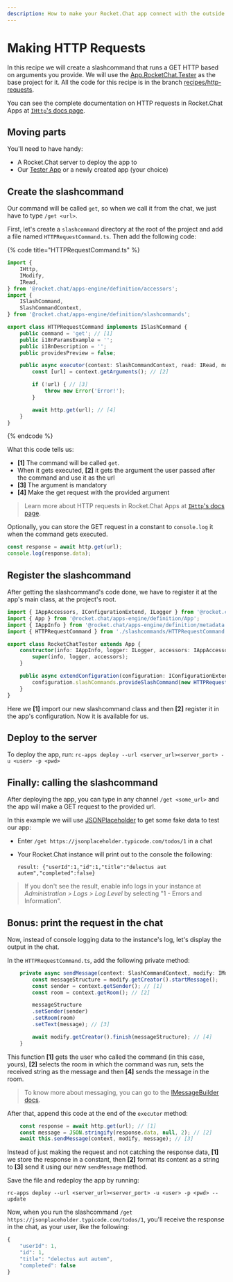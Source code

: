 ```yaml
---
description: How to make your Rocket.Chat app connect with the outside world
---
```


# Making HTTP Requests

In this recipe we will create a slashcommand that runs a GET HTTP based on arguments you provide. We will use the [App.RocketChat.Tester](https://github.com/RocketChat/Apps.RocketChat.Tester) as the base project for it. All the code for this recipe is in the branch [recipes/http-requests](https://github.com/RocketChat/Apps.RocketChat.Tester/tree/recipes/http-requests).

You can see the complete documentation on HTTP requests in Rocket.Chat Apps at [`IHttp`'s docs page](https://rocketchat.github.io/Rocket.Chat.Apps-engine/interfaces/ihttp.html).

## Moving parts

You'll need to have handy:

* A Rocket.Chat server to deploy the app to
* Our [Tester App](https://github.com/RocketChat/Apps.RocketChat.Tester) or a newly created app \(your choice\)

## Create the slashcommand

Our command will be called `get`, so when we call it from the chat, we just have to type `/get <url>`.

First, let's create a `slashcommand` directory at the root of the project and add a file named `HTTPRequestCommand.ts`. Then add the following code:

{% code title="HTTPRequestCommand.ts" %}
```typescript
import {
    IHttp,
    IModify,
    IRead,
} from '@rocket.chat/apps-engine/definition/accessors';
import {
    ISlashCommand,
    SlashCommandContext,
} from '@rocket.chat/apps-engine/definition/slashcommands';

export class HTTPRequestCommand implements ISlashCommand {
    public command = 'get'; // [1]
    public i18nParamsExample = '';
    public i18nDescription = '';
    public providesPreview = false;

    public async executor(context: SlashCommandContext, read: IRead, modify: IModify, http: IHttp): Promise<void> {
        const [url] = context.getArguments(); // [2]

        if (!url) { // [3]
            throw new Error('Error!');
        }

        await http.get(url); // [4]
    }
}
```
{% endcode %}

What this code tells us:

* **\[1\]** The command will be called `get`.
* When it gets executed, **\[2\]** it gets the argument the user passed after the command and use it as the url
* **\[3\]** The argument is mandatory
* **\[4\]** Make the get request with the provided argument

> Learn more about HTTP requests in Rocket.Chat Apps at [`IHttp`'s docs page](https://rocketchat.github.io/Rocket.Chat.Apps-engine/interfaces/ihttp.html).

Optionally, you can store the GET request in a constant to `console.log` it when the command gets executed.

```typescript
const response = await http.get(url);
console.log(response.data);
```

## Register the slashcommand

After getting the slashcommand's code done, we have to register it at the app's main class, at the project's root.

```typescript
import { IAppAccessors, IConfigurationExtend, ILogger } from '@rocket.chat/apps-engine/definition/accessors';
import { App } from '@rocket.chat/apps-engine/definition/App';
import { IAppInfo } from '@rocket.chat/apps-engine/definition/metadata';
import { HTTPRequestCommand } from './slashcommands/HTTPRequestCommand'; // [1]

export class RocketChatTester extends App {
    constructor(info: IAppInfo, logger: ILogger, accessors: IAppAccessors) {
        super(info, logger, accessors);
    }

    public async extendConfiguration(configuration: IConfigurationExtend) {
        configuration.slashCommands.provideSlashCommand(new HTTPRequestCommand()); // [2]
    }
}
```

Here we **\[1\]** import our new slashcommand class and then **\[2\]** register it in the app's configuration. Now it is available for us.

## Deploy to the server

To deploy the app, run: `rc-apps deploy --url <server_url><server_port> -u <user> -p <pwd>`

## Finally: calling the slashcommand

After deploying the app, you can type in any channel `/get <some_url>` and the app will make a GET request to the provided url.

In this example we will use [JSONPlaceholder](https://jsonplaceholder.typicode.com) to get some fake data to test our app:

* Enter `/get https://jsonplaceholder.typicode.com/todos/1` in a chat
* Your Rocket.Chat instance will print out to the console the following:

  `result: {"userId":1,"id":1,"title":"delectus aut autem","completed":false}`

> If you don't see the result, enable info logs in your instance at _Administration &gt; Logs &gt; Log Level_ by selecting "1 - Errors and Information".

## Bonus: print the request in the chat

Now, instead of console logging data to the instance's log, let's display the output in the chat.

In the `HTTPRequestCommand.ts`, add the following private method:

```typescript
    private async sendMessage(context: SlashCommandContext, modify: IModify, message: string): Promise<void> {
        const messageStructure = modify.getCreator().startMessage();
        const sender = context.getSender(); // [1]
        const room = context.getRoom(); // [2]

        messageStructure
        .setSender(sender)
        .setRoom(room)
        .setText(message); // [3]

        await modify.getCreator().finish(messageStructure); // [4]
    }
```

This function **\[1\]** gets the user who called the command \(in this case, yours\), **\[2\]** selects the room in which the command was run, sets the received string as the message and then **\[4\]** sends the message in the room.

> To know more about messaging, you can go to the [IMessageBuilder docs](https://rocketchat.github.io/Rocket.Chat.Apps-engine/interfaces/imessagebuilder.html).

After that, append this code at the end of the `executor` method:

```typescript
    const response = await http.get(url); // [1]
    const message = JSON.stringify(response.data, null, 2); // [2]
    await this.sendMessage(context, modify, message); // [3]
```

Instead of just making the request and not catching the response data, **\[1\]** we store the response in a constant, then **\[2\]** format its content as a string to **\[3\]** send it using our new `sendMessage` method.

Save the file and redeploy the app by running:

`rc-apps deploy --url <server_url><server_port> -u <user> -p <pwd> --update`

Now, when you run the slashcommand `/get https://jsonplaceholder.typicode.com/todos/1`, you'll receive the response in the chat, as your user, like the following:

```javascript
{
    "userId": 1,
    "id": 1,
    "title": "delectus aut autem",
    "completed": false
}
```

